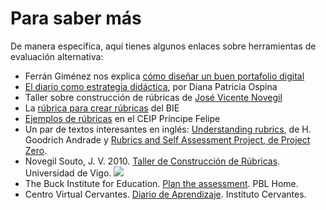 
# Para saber más

De manera específica, aquí tienes algunos enlaces sobre herramientas de evaluación alternativa:

- Ferrán Giménez nos explica [cómo diseñar un buen portafolio digital](http://mosaic.uoc.edu/2007/11/21/disenando-un-buen-portafolio-digital/)   
- [El diario como estrategia didáctica](http://aprendeenlinea.udea.edu.co/lms/moodle/mod/resource/view.php?inpopup=true&amp;id=34201), por Diana Patricia Ospina
- Taller sobre construcción de rúbricas de [José Vicente Novegil](https://sites.google.com/site/construccionderubricas/Home)
- La [rúbrica para crear rúbricas](http://bie.org/object/document/rubric_for_rubrics) del BIE
- [Ejemplos de rúbricas](http://ceipprincipefelipe.net/aulavirtual/course/view.php?id=11) en el CEIP Príncipe Felipe
- Un par de textos interesantes en inglés: [Understanding rubrics](http://www.saddleback.edu/uploads/goe/understanding_rubrics_by_heidi_goodrich_andrade.pdf), de H. Goodrich Andrade y [Rubrics and Self Assessment Project, de Project Zero](http://www.pz.harvard.edu/projects/rubrics-and-self-assessment-project).
- Novegil Souto, J. V. 2010. [Taller de Construcción de Rúbricas](https://sites.google.com/site/construccionderubricas/Home). Universidad de Vigo.
![](https://github.com/catedu/abp/blob/master/http://cita.fundaciongsr.com/blank.gif)
- The Buck Institute for Education. [Plan the assessment](http://pbl-online.org/PlanTheAssessment/plantheassessment.html). PBL Home.
- Centro Virtual Cervantes. [Diario de Aprendizaje](http://cvc.cervantes.es/ensenanza/biblioteca_ele/diccio_ele/diccionario/diario.htm). Instituto Cervantes.


